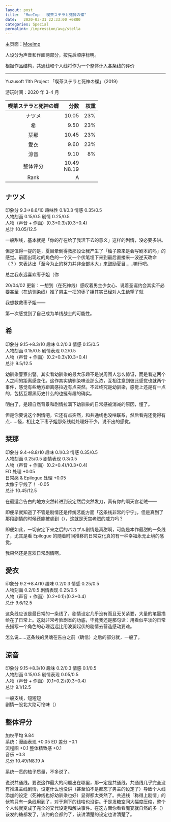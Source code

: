 ```yaml
---
layout: post
title:  "MoeImp - 喫茶ステラと死神の蝶"
date:   2020-03-31 22:33:00 +0800
categories: Special
permalink: /impression/avg/stella
---
```


主页面：[MoeImp](http://yoro.xyz/impression/avg)

人设分为声音和作画两部分，按先后顺序标明。

根据作品结构，共通线和个人线将作为一个整体计入各条线的评价

---

Yuzusoft 11th Project 「喫茶ステラと死神の蝶」（2019）

游玩时间：2020 年 3-4 月

| 喫茶ステラと死神の蝶 | 分数 |权重|
| :---------------: |---: |---: |
| ナツメ | 10.05 |23%|
| 希 | 9.50 |23%|
| 栞那 | 10.45 |23%|
| 愛衣 | 9.60 |23%|
| 涼音 | 9.10 |8%|
| 整体评分 |10.49<br />N8.19||
| Rank | A ||

## ナツメ

印象分 9.3→8.6/10 趣味性 0.1/0.3 情感 0.35/0.5<br />
人物刻画 0.15/0.5 剧情 0.25/0.5<br />
人物（声音 + 作画）(0.3+0.3)/(0.3+0.4)<br />
总计 10.05/12.5

一般甜线，基本就是「你的存在给了我活下去的意义」这样的剧情，没必要多讲。

但是值得一提的是，夏目晕倒得救那段让我产生了「柚子原来是会写剧本的吗」的感觉。前面出现过的角色的一个又一个伏笔埋下来到最后直接来一波逆天改命（？）来表达出「至今为止的努力并非全部木大」来鼓励夏目……嘛行吧。

总之我永远喜欢枣子姐（你

20/04/02 更新：一想到（在死神线）感叹着男主少女心、说着圣诞约会其实不必要甚至（在幼驯染线）推了男主一把的枣子姐其实已经对人生绝望了就

我想救救枣子姐——

第一次感觉到了自己成为单线战士的可能性。

## 希

印象分 9.15→8.3/10 趣味 0.2/0.3 情感 0.15/0.5<br />
人物刻画 0.15/0.5 剧情表现 0.2/0.5<br />
人物（声音 + 作画）(0.2+0.3)/(0.3+0.4)<br />
总计 9.5/12.5

幼驯染警察出警。其实看幼驯染的最大乐趣不是说周围人怎么惊讶，而是看这两个人之间的距离感变化。这作其实幼驯染味没那么浓，互相注意到彼此感觉也就两个事件，感觉有些地方距离感拉近有点突然。不过终究是幼驯染，感觉上还是有一点的，包括互爆黑历史什么的也挺有趣的确实。

明白了，是超自然背景和剧情拉满下幼驯染的日常感被消减的原因，懂了。

但是你要说这个剧情吧，它还有点突然，和共通线也没啥联系，然后看完还觉得有点……怪，相比之下枣子姐那条线就处理好不少。说不出的感觉。

## 栞那

印象分 9.4→8.8/10 趣味 0.1/0.3 情感 0.35/0.5<br />
人物刻画 0.25/0.5 剧情表现 0.3/0.5<br />
人物（声音 + 作画）(0.2+0.4)/(0.3+0.4)<br />
ED 处理 +0.05  
日常感 & Epilogue 处理 +0.05<br />
太像宁宁线了！ -0.05<br />
总计 10.45/12.5

在最适合告白的地方突然转进到设定然后突然发刀，真有你的啊天宫老贼——

即便早就知道了不管是剧情还是传统艺能方面「这条线非常的宁宁」，但是真到了那段剧情的时候还能被虐到（），这就是天宫老贼的威力吗？

即便如此，一切安定下来之后的バカプル剧情是真甜啊，可能是本作最甜的一条线了，尤其是看 Epilogue 的随着时间推移的日常变化真的有一种幸福永无止境的感觉。

我果然还是喜欢日常剧情啊。

## 愛衣

印象分 9.2→8.4/10 趣味 0.2/0.3 情感 0.25/0.5<br />
人物刻画 0.2/0.5 剧情表现 0.25/0.5<br />
人物（声音 + 作画）(0.2+0.1)/(0.3+0.4)<br />
总计 9.6/12.5

这条线应该是最日常的一条线了，剧情设定几乎没有而且无关紧要，大量的笔墨描绘在了日常上。这就非常考验剧本的功底，毕竟我还是那句话：用看似平淡的日常去描写一个角色的心理远远比用波澜起伏的剧情去营造感动要难。

怎么说……这条线的灵魂在告白之前（确信）之后的部分就，一般了。

## 涼音

印象分 9.15→8.3/10 趣味 0.2/0.3 情感 0.1/0.5<br />
人物刻画 0.15/0.5 剧情表现 0.05/0.5<br />
人物（声音 + 作画）(0.1+0.2)/(0.3+0.4)<br />
总计 9.1/12.5

一般支线，短短短<br />
剧情一股北大路可怜味（）

## 整体评分

加权平均 9.84<br />
系统：漫画表现 +0.05 ED 差分 +0.1<br />
流程图 +0.1 整体精致感 +0.1<br />
音乐 +0.3<br />
总分 10.49/N8.19 A

系统一贯的柚子质量，不多说了。

说说共通线。要说这作最大的问题出在哪里，那一定是共通线。共通线几乎完全没有推进主线剧情，设定什么也没讲（甚至怕不是都忘了男主的设定了）导致个人线添加的设定（死神线也好幼驯染也好）显得都太突然了。共通线「称得上剧情」的伏笔只有一条线用到了，对于剩下的线啥也没讲。于是发糖空间大幅度压缩，整个个人线就变成了完全的交代设定和解决事件。在这方面你看看魔宴就自然的多（）该发的糖都发了，该约的会都约了，该讲清楚的设定也讲清楚了。
